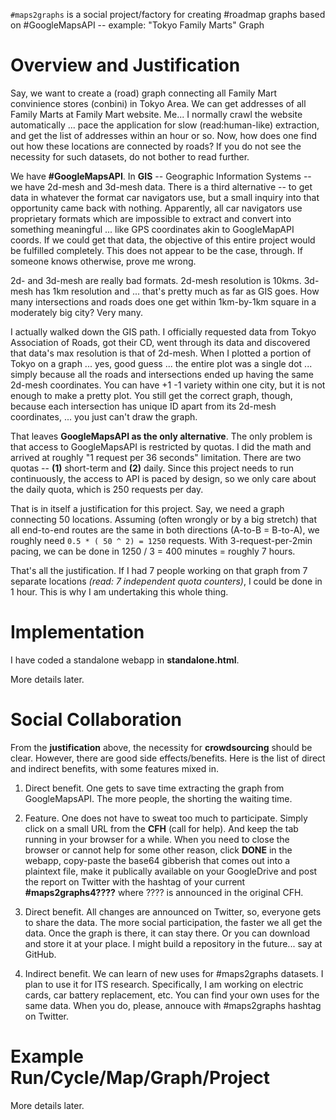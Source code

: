 
`#maps2graphs` is a social project/factory for creating #roadmap graphs based on #GoogleMapsAPI -- example: "Tokyo Family Marts" Graph


# Overview and Justification

Say, we want to create a (road) graph connecting all Family Mart convinience stores (conbini) in Tokyo Area.  We can get addresses of all Family Marts at Family Mart website.  Me... I normally crawl the website automatically ... pace the application for slow (read:human-like) extraction, and get the list of addresses within an hour or so.  Now, how does one find out how these locations are connected by roads?   If you do not see the necessity for such datasets, do not bother to read further. 


We have **#GoogleMapsAPI**.  In **GIS** -- Geographic Information Systems -- we have 2d-mesh and 3d-mesh data. There is a third alternative -- to get data in whatever the format car navigators use, but a small inquiry into that opportunity came back with nothing.  Apparently, all car navigators use proprietary formats which are impossible to extract and convert into something meaningful ... like GPS coordinates akin to GoogleMapAPI coords.  If we could get that data, the objective of this entire project would be fulfilled completely.  This does not appear to be the case, through.  If someone knows otherwise, prove me wrong. 

2d- and 3d-mesh are really bad formats.  2d-mesh resolution is 10kms.  3d-mesh has 1km resolution and ... that's pretty much as far as GIS goes.   How many intersections and roads does one get within 1km-by-1km square in a moderately big city?  Very many.  

I actually walked down the GIS path.  I officially requested data from Tokyo Association of Roads, got their CD, went through its data and discovered that data's max resolution is that of 2d-mesh.  When I plotted a portion of Tokyo on a graph ... yes, good guess ... the entire plot was a single dot ... simply because all the roads and intersections ended up having the same 2d-mesh coordinates.    You can have +1 -1 variety within one city, but it is not enough to make a pretty plot.  You still get the correct graph, though, because each intersection has unique ID apart from its 2d-mesh coordinates, ... you just can't draw the graph. 

That leaves **GoogleMapsAPI as the only alternative**. The only problem is that access to GoogleMapsAPI is restricted by quotas.  I did the math and arrived at roughly "1 request per 36 seconds" limitation.   There are two quotas -- **(1)** short-term and **(2)** daily.  Since this project needs to run continuously, the access to API is paced by design, so we only care about the daily quota, which is 250 requests per day.  

That is in itself a justification for this project.  Say, we need a graph connecting 50 locations.  Assuming (often wrongly or by a big stretch) that all end-to-end routes are the same in both directions (A-to-B = B-to-A), we roughly need `0.5 * ( 50 ^ 2) = 1250` requests.  With 3-request-per-2min pacing, we can be done in 1250 / 3 = 400 minutes = roughly 7 hours. 

That's all the justification.  If I had 7 people working on that graph from 7 separate locations *(read: 7 independent quota counters)*, I could be done in 1 hour.   This is why I am undertaking this whole thing. 


# Implementation

I have coded a standalone webapp in **standalone.html**.  

More details later.


# Social Collaboration 

From the **justification** above, the necessity for **crowdsourcing** should be clear.  However, there are good side effects/benefits.  Here is the list of direct and indirect benefits, with some features mixed in.

1. Direct benefit.  One gets to save time extracting the graph from GoogleMapsAPI.  The more people, the shorting the waiting time. 

2. Feature.  One does not have to sweat too much to participate.  Simply click on a small URL from the **CFH** (call for help).  And keep the tab running in your browser for a while.   When you need to close the browser or cannot help for some other reason, click **DONE** in the webapp, copy-paste the base64 gibberish that comes out into a plaintext file, make it publically available on your GoogleDrive and post the report on Twitter with the hashtag of your current **#maps2graphs4????** where ???? is announced in the original CFH. 

3. Direct benefit.  All changes are announced on Twitter, so, everyone gets to share the data.  The more social participation, the faster we all get the data.  Once the graph is there, it can stay there.  Or you can download and store it at your place.  I might build a repository in the future... say at GitHub.  

4. Indirect benefit.   We can learn of new uses for #maps2graphs datasets.  I plan to use it for ITS research. Specifically, I am working on electric cards, car battery replacement, etc.  You can find your own uses for the same data.  When you do, please, annouce with #maps2graphs hashtag on Twitter.


# Example Run/Cycle/Map/Graph/Project

More details later.



